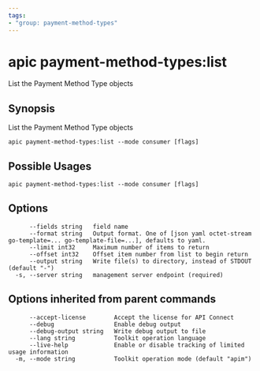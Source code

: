 ```yaml
---
tags:
- "group: payment-method-types"
---
```

# apic payment-method-types:list

List the Payment Method Type objects

## Synopsis

List the Payment Method Type objects

```
apic payment-method-types:list --mode consumer [flags]
```

## Possible Usages

```
apic payment-method-types:list --mode consumer [flags]
```

## Options

```
      --fields string   field name
      --format string   Output format. One of [json yaml octet-stream go-template=... go-template-file=...], defaults to yaml.
      --limit int32     Maximum number of items to return
      --offset int32    Offset item number from list to begin return
      --output string   Write file(s) to directory, instead of STDOUT (default "-")
  -s, --server string   management server endpoint (required)
```

## Options inherited from parent commands

```
      --accept-license        Accept the license for API Connect
      --debug                 Enable debug output
      --debug-output string   Write debug output to file
      --lang string           Toolkit operation language
      --live-help             Enable or disable tracking of limited usage information
  -m, --mode string           Toolkit operation mode (default "apim")
```
